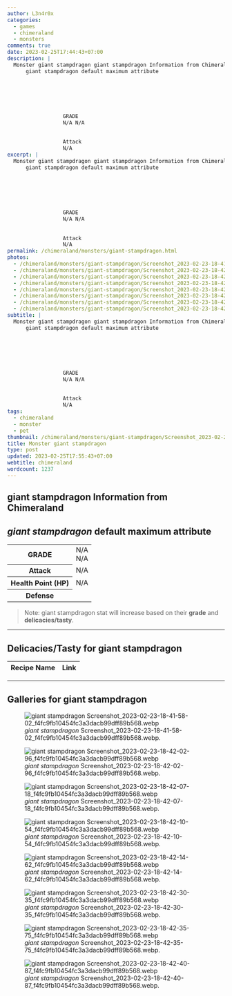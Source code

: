 ```yaml
---
author: L3n4r0x
categories:
  - games
  - chimeraland
  - monsters
comments: true
date: 2023-02-25T17:44:43+07:00
description: |
  Monster giant stampdragon giant stampdragon Information from Chimeraland
      giant stampdragon default maximum attribute
      
        
          
            
              
                
                  GRADE
                  N/A N/A
                
                
                  Attack
                  N/A
excerpt: |
  Monster giant stampdragon giant stampdragon Information from Chimeraland
      giant stampdragon default maximum attribute
      
        
          
            
              
                
                  GRADE
                  N/A N/A
                
                
                  Attack
                  N/A
permalink: /chimeraland/monsters/giant-stampdragon.html
photos:
  - /chimeraland/monsters/giant-stampdragon/Screenshot_2023-02-23-18-41-58-02_f4fc9fb10454fc3a3dacb99dff89b568.webp
  - /chimeraland/monsters/giant-stampdragon/Screenshot_2023-02-23-18-42-02-96_f4fc9fb10454fc3a3dacb99dff89b568.webp
  - /chimeraland/monsters/giant-stampdragon/Screenshot_2023-02-23-18-42-07-18_f4fc9fb10454fc3a3dacb99dff89b568.webp
  - /chimeraland/monsters/giant-stampdragon/Screenshot_2023-02-23-18-42-10-54_f4fc9fb10454fc3a3dacb99dff89b568.webp
  - /chimeraland/monsters/giant-stampdragon/Screenshot_2023-02-23-18-42-14-62_f4fc9fb10454fc3a3dacb99dff89b568.webp
  - /chimeraland/monsters/giant-stampdragon/Screenshot_2023-02-23-18-42-30-35_f4fc9fb10454fc3a3dacb99dff89b568.webp
  - /chimeraland/monsters/giant-stampdragon/Screenshot_2023-02-23-18-42-35-75_f4fc9fb10454fc3a3dacb99dff89b568.webp
  - /chimeraland/monsters/giant-stampdragon/Screenshot_2023-02-23-18-42-40-87_f4fc9fb10454fc3a3dacb99dff89b568.webp
subtitle: |
  Monster giant stampdragon giant stampdragon Information from Chimeraland
      giant stampdragon default maximum attribute
      
        
          
            
              
                
                  GRADE
                  N/A N/A
                
                
                  Attack
                  N/A
tags:
  - chimeraland
  - monster
  - pet
thumbnail: /chimeraland/monsters/giant-stampdragon/Screenshot_2023-02-23-18-41-58-02_f4fc9fb10454fc3a3dacb99dff89b568.webp
title: Monster giant stampdragon
type: post
updated: 2023-02-25T17:55:43+07:00
webtitle: chimeraland
wordcount: 1237
---
```


<link
  rel="stylesheet"
  href="https://rawcdn.githack.com/dimaslanjaka/Web-Manajemen/870a349/css/bootstrap-5-3-0-alpha3-wrapper.css"
/>
<section id="bootstrap-wrapper">
  <div data-bs-theme="dark">
    <h2>giant stampdragon Information from Chimeraland</h2>
    <h2 id="attribute"><i>giant stampdragon</i> default maximum attribute</h2>
    <div class="row">
      <div class="col mb-2">
        <div class="card">
          <div class="card-body">
            <table>
              <tr>
                <th>GRADE</th>
                <td>N/A <br />N/A</td>
              </tr>
              <tr>
                <th>Attack</th>
                <td>N/A</td>
              </tr>
              <tr>
                <th>Health Point (HP)</th>
                <td>N/A</td>
              </tr>
              <tr>
                <th>Defense</th>
                <td></td>
              </tr>
            </table>
          </div>
        </div>
      </div>
    </div>
    <blockquote class="bd-callout bd-callout-warning">
      Note: giant stampdragon stat will increase based on their <b>grade</b> and
      <b>delicacies/tasty</b>.
    </blockquote>
    <hr />
    <h2 id="delicacies">Delicacies/Tasty for giant stampdragon</h2>
    <div class="card">
      <div class="card-body">
        <div class="table-responsive">
          <table class="table table-striped">
            <thead>
              <tr>
                <th>Recipe Name</th>
                <th>Link</th>
              </tr>
            </thead>
            <tbody></tbody>
          </table>
        </div>
      </div>
    </div>
    <hr />
    <div id="gallery">
      <h2>Galleries for giant stampdragon</h2>
      <div class="row">
        <div class="col-lg-6 col-12">
          <figure>
            <img
              src="https://www.webmanajemen.com/chimeraland/monsters/giant-stampdragon/Screenshot_2023-02-23-18-41-58-02_f4fc9fb10454fc3a3dacb99dff89b568.webp"
              alt="giant stampdragon Screenshot_2023-02-23-18-41-58-02_f4fc9fb10454fc3a3dacb99dff89b568.webp"
            />
            <figcaption style="word-wrap: break-word">
              <i>giant stampdragon</i>
              Screenshot_2023-02-23-18-41-58-02_f4fc9fb10454fc3a3dacb99dff89b568.webp.
            </figcaption>
          </figure>
        </div>
        <div class="col-lg-6 col-12">
          <figure>
            <img
              src="https://www.webmanajemen.com/chimeraland/monsters/giant-stampdragon/Screenshot_2023-02-23-18-42-02-96_f4fc9fb10454fc3a3dacb99dff89b568.webp"
              alt="giant stampdragon Screenshot_2023-02-23-18-42-02-96_f4fc9fb10454fc3a3dacb99dff89b568.webp"
            />
            <figcaption style="word-wrap: break-word">
              <i>giant stampdragon</i>
              Screenshot_2023-02-23-18-42-02-96_f4fc9fb10454fc3a3dacb99dff89b568.webp.
            </figcaption>
          </figure>
        </div>
        <div class="col-lg-6 col-12">
          <figure>
            <img
              src="https://www.webmanajemen.com/chimeraland/monsters/giant-stampdragon/Screenshot_2023-02-23-18-42-07-18_f4fc9fb10454fc3a3dacb99dff89b568.webp"
              alt="giant stampdragon Screenshot_2023-02-23-18-42-07-18_f4fc9fb10454fc3a3dacb99dff89b568.webp"
            />
            <figcaption style="word-wrap: break-word">
              <i>giant stampdragon</i>
              Screenshot_2023-02-23-18-42-07-18_f4fc9fb10454fc3a3dacb99dff89b568.webp.
            </figcaption>
          </figure>
        </div>
        <div class="col-lg-6 col-12">
          <figure>
            <img
              src="https://www.webmanajemen.com/chimeraland/monsters/giant-stampdragon/Screenshot_2023-02-23-18-42-10-54_f4fc9fb10454fc3a3dacb99dff89b568.webp"
              alt="giant stampdragon Screenshot_2023-02-23-18-42-10-54_f4fc9fb10454fc3a3dacb99dff89b568.webp"
            />
            <figcaption style="word-wrap: break-word">
              <i>giant stampdragon</i>
              Screenshot_2023-02-23-18-42-10-54_f4fc9fb10454fc3a3dacb99dff89b568.webp.
            </figcaption>
          </figure>
        </div>
        <div class="col-lg-6 col-12">
          <figure>
            <img
              src="https://www.webmanajemen.com/chimeraland/monsters/giant-stampdragon/Screenshot_2023-02-23-18-42-14-62_f4fc9fb10454fc3a3dacb99dff89b568.webp"
              alt="giant stampdragon Screenshot_2023-02-23-18-42-14-62_f4fc9fb10454fc3a3dacb99dff89b568.webp"
            />
            <figcaption style="word-wrap: break-word">
              <i>giant stampdragon</i>
              Screenshot_2023-02-23-18-42-14-62_f4fc9fb10454fc3a3dacb99dff89b568.webp.
            </figcaption>
          </figure>
        </div>
        <div class="col-lg-6 col-12">
          <figure>
            <img
              src="https://www.webmanajemen.com/chimeraland/monsters/giant-stampdragon/Screenshot_2023-02-23-18-42-30-35_f4fc9fb10454fc3a3dacb99dff89b568.webp"
              alt="giant stampdragon Screenshot_2023-02-23-18-42-30-35_f4fc9fb10454fc3a3dacb99dff89b568.webp"
            />
            <figcaption style="word-wrap: break-word">
              <i>giant stampdragon</i>
              Screenshot_2023-02-23-18-42-30-35_f4fc9fb10454fc3a3dacb99dff89b568.webp.
            </figcaption>
          </figure>
        </div>
        <div class="col-lg-6 col-12">
          <figure>
            <img
              src="https://www.webmanajemen.com/chimeraland/monsters/giant-stampdragon/Screenshot_2023-02-23-18-42-35-75_f4fc9fb10454fc3a3dacb99dff89b568.webp"
              alt="giant stampdragon Screenshot_2023-02-23-18-42-35-75_f4fc9fb10454fc3a3dacb99dff89b568.webp"
            />
            <figcaption style="word-wrap: break-word">
              <i>giant stampdragon</i>
              Screenshot_2023-02-23-18-42-35-75_f4fc9fb10454fc3a3dacb99dff89b568.webp.
            </figcaption>
          </figure>
        </div>
        <div class="col-lg-6 col-12">
          <figure>
            <img
              src="https://www.webmanajemen.com/chimeraland/monsters/giant-stampdragon/Screenshot_2023-02-23-18-42-40-87_f4fc9fb10454fc3a3dacb99dff89b568.webp"
              alt="giant stampdragon Screenshot_2023-02-23-18-42-40-87_f4fc9fb10454fc3a3dacb99dff89b568.webp"
            />
            <figcaption style="word-wrap: break-word">
              <i>giant stampdragon</i>
              Screenshot_2023-02-23-18-42-40-87_f4fc9fb10454fc3a3dacb99dff89b568.webp.
            </figcaption>
          </figure>
        </div>
      </div>
    </div>
  </div>
</section>